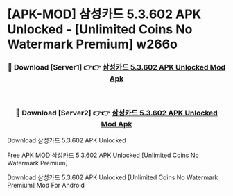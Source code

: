 # [APK-MOD] 삼성카드 5.3.602 APK Unlocked - [Unlimited Coins No Watermark Premium] w266o



<div align="center">
<h3>🔴 Download [Server1] 👉👉 <a href="https://momento.my/?title=삼성카드_5.3.602_APK_Unlocked">삼성카드 5.3.602 APK Unlocked Mod Apk</a></h3><br>

<h3>🔴 Download [Server2] 👉👉 <a href="https://momento.my/?title=삼성카드_5.3.602_APK_Unlocked">삼성카드 5.3.602 APK Unlocked Mod Apk</a></h3>
</div>



Download 삼성카드 5.3.602 APK Unlocked 

Free APK MOD 삼성카드 5.3.602 APK Unlocked [Unlimited Coins No Watermark Premium]

Download 삼성카드 5.3.602 APK Unlocked [Unlimited Coins No Watermark Premium] Mod For Android
